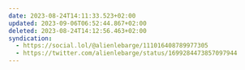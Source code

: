 ```yaml
---
date: 2023-08-24T14:11:33.523+02:00
updated: 2023-09-06T06:52:44.867+02:00
deleted: 2023-08-24T14:12:56.463+02:00
syndication:
  - https://social.lol/@alienlebarge/111016408789977305
  - https://twitter.com/alienlebarge/status/1699284473857097944
---
```

